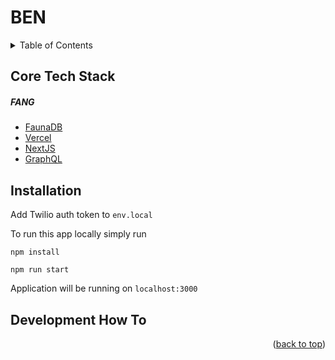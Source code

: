 <div id="top"></div>

# BEN

<!-- TABLE OF CONTENTS -->
<details>
  <summary>Table of Contents</summary>
  <ol>
    <li><a href="#core-tech-stack">Core Tech Stack</a></li>
    <li><a href="#installation">Installation</a></li>
    <li><a href="#development">Development How To</a></li>
    <ul>
      <li><a href="">Creating New Components</a></li>
    </ul>
  </ol>
</details>

## Core Tech Stack

##### FANG
* [FaunaDB](https://docs.fauna.com/fauna/current/)
* [Vercel](https://vercel.com/)
* [NextJS](https://nextjs.org/)
* [GraphQL](https://graphql.org/)

## Installation
Add Twilio auth token to `env.local`

To run this app locally simply run
```
npm install
```
```
npm run start
```

Application will be running on `localhost:3000`

## Development How To

<p align="right">(<a href="#top">back to top</a>)</p>